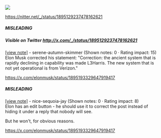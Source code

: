 ![](https://i.imgur.com/9xO9i1u.png)

https://nitter.net/_/status/1895129237478162621
##### MISLEADING
##### Visible on Twitter http://x.com/_/status/1895129237478162621
[[view note]](https://x.com/i/birdwatch/n/1895204036883652995) - serene-autumn-skimmer (Shown notes: 0 · Rating impact: 15)\
Elon Musk corrected his statement: "Correction: the ancient system that is rapidly declining in capability was made L3Harris. The new system that is not yet operational is from Verizon."

https://x.com/elonmusk/status/1895193329647919417

##### MISLEADING

[[view note]](https://x.com/i/birdwatch/n/1895222763520196997) - nice-sequoia-jay (Shown notes: 0 · Rating impact: 8)\
Elon has an edit button - he should use it to correct the post instead of hiding it under a reply that nobody will see. 

But he won't, for obvious reasons.

https://x.com/elonmusk/status/1895193329647919417
